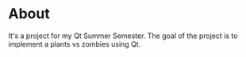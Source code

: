 # About

It's a project for my Qt Summer Semester. The goal of the project is to implement a plants vs zombies using Qt.